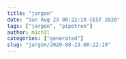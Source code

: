 ```yaml
---
title: "jargon"
date: "Sun Aug 23 00:22:19 CEST 2020"
tags: ["jargon", "pipotron"]
author: m1ch3l
categories: ["generated"]
slug: "jargon/2020-08-23-00:22:19"
---
```



